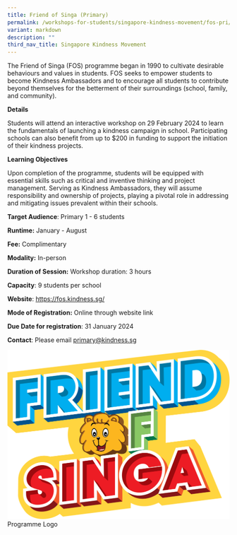 ```yaml
---
title: Friend of Singa (Primary)
permalink: /workshops-for-students/singapore-kindness-movement/fos-pri/
variant: markdown
description: ""
third_nav_title: Singapore Kindness Movement
---
```

The Friend of Singa (FOS) programme began in 1990 to cultivate desirable behaviours and values in students. FOS seeks to empower students to become Kindness Ambassadors and to encourage all students to contribute beyond themselves for the betterment of their surroundings (school, family, and community).

**Details**

Students will attend an interactive workshop on 29 February 2024 to learn the fundamentals of launching a kindness campaign in school. Participating schools can also benefit from up to $200 in funding to support the initiation of their kindness projects.

**Learning Objectives**

Upon completion of the programme, students will be equipped with essential skills such as critical and inventive thinking and project management. Serving as Kindness Ambassadors, they will assume responsibility and ownership of projects, playing a pivotal role in addressing and mitigating issues prevalent within their schools.

**Target Audience**: Primary 1 - 6 students

**Runtime:** January - August

**Fee:** Complimentary

**Modality:** In-person

**Duration of Session:** Workshop duration: 3 hours

**Capacity**: 9 students per school

**Website**: https://fos.kindness.sg/

**Mode of Registration:** Online through website link

**Due Date for registration**: 31 January 2024

**Contact**: Please email primary@kindness.sg

![](/images/Question_21___Friend_of_Singa__Primary__Photo1.png)Programme Logo